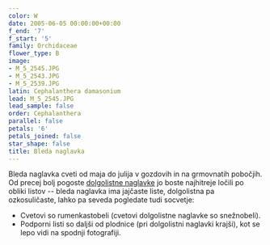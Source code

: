 ```yaml
---
color: W
date: 2005-06-05 00:00:00+00:00
f_end: '7'
f_start: '5'
family: Orchidaceae
flower_type: B
image:
- M_5_2545.JPG
- M_5_2543.JPG
- M_5_2539.JPG
latin: Cephalanthera damasonium
lead: M_5_2545.JPG
lead_sample: false
order: Cephalanthera
parallel: false
petals: '6'
petals_joined: false
star_shape: false
title: Bleda naglavka
---
```

Bleda naglavka cveti od maja do julija v gozdovih in na grmovnatih pobočjih. Od precej bolj pogoste [dolgolistne naglavke](../../cephalantheralongifolia/dolgolistna-naglavka/) jo boste najhitreje ločili po obliki listov -- bleda naglavka ima jajčaste liste, dolgolistna pa ozkosuličaste, lahko pa seveda pogledate tudi socvetje:

-   Cvetovi so rumenkastobeli (cvetovi dolgolistne naglavke so snežnobeli).
-   Podporni listi so daljši od plodnice (pri dolgolistni naglavki krajši), kot se lepo vidi na spodnji fotografiji.
